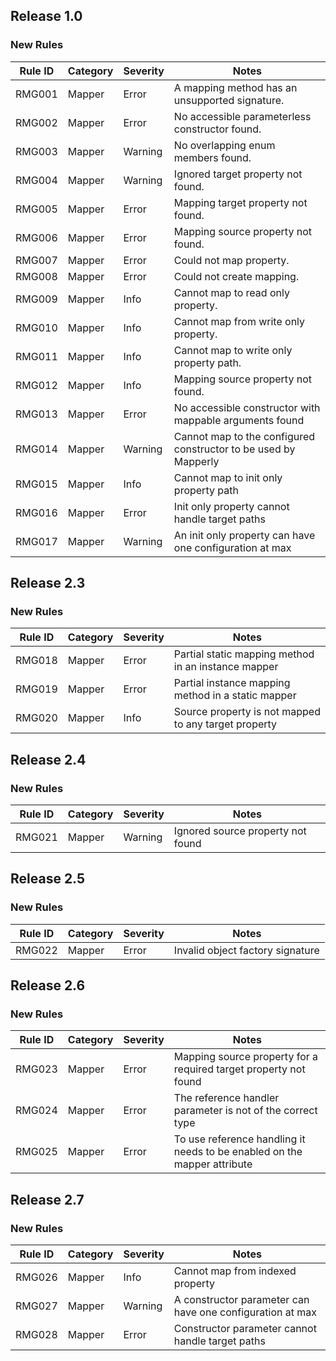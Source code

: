 ## Release 1.0

### New Rules

Rule ID | Category | Severity | Notes
--------|----------|----------|--------------------
RMG001  | Mapper   | Error    | A mapping method has an unsupported signature.
RMG002  | Mapper   | Error    | No accessible parameterless constructor found.
RMG003  | Mapper   | Warning  | No overlapping enum members found.
RMG004  | Mapper   | Warning  | Ignored target property not found.
RMG005  | Mapper   | Error    | Mapping target property not found.
RMG006  | Mapper   | Error    | Mapping source property not found.
RMG007  | Mapper   | Error    | Could not map property.
RMG008  | Mapper   | Error    | Could not create mapping.
RMG009  | Mapper   | Info     | Cannot map to read only property.
RMG010  | Mapper   | Info     | Cannot map from write only property.
RMG011  | Mapper   | Info     | Cannot map to write only property path.
RMG012  | Mapper   | Info     | Mapping source property not found.
RMG013  | Mapper   | Error    | No accessible constructor with mappable arguments found
RMG014  | Mapper   | Warning  | Cannot map to the configured constructor to be used by Mapperly
RMG015  | Mapper   | Info     | Cannot map to init only property path
RMG016  | Mapper   | Error    | Init only property cannot handle target paths
RMG017  | Mapper   | Warning  | An init only property can have one configuration at max

## Release 2.3

### New Rules

Rule ID | Category | Severity | Notes
--------|----------|----------|--------------------
RMG018  | Mapper   | Error    | Partial static mapping method in an instance mapper
RMG019  | Mapper   | Error    | Partial instance mapping method in a static mapper
RMG020  | Mapper   | Info     | Source property is not mapped to any target property

## Release 2.4

### New Rules

Rule ID | Category | Severity | Notes
--------|----------|----------|--------------------
RMG021  | Mapper   | Warning  | Ignored source property not found

## Release 2.5

### New Rules

Rule ID | Category | Severity | Notes
--------|----------|----------|--------------------
RMG022  | Mapper   | Error    | Invalid object factory signature

## Release 2.6

### New Rules

Rule ID | Category | Severity | Notes
--------|----------|----------|--------------------
RMG023  | Mapper   | Error    | Mapping source property for a required target property not found
RMG024  | Mapper   | Error    | The reference handler parameter is not of the correct type
RMG025  | Mapper   | Error    | To use reference handling it needs to be enabled on the mapper attribute

## Release 2.7

### New Rules

Rule ID | Category | Severity | Notes
--------|----------|----------|-------
RMG026  | Mapper   | Info     | Cannot map from indexed property
RMG027  | Mapper   | Warning  | A constructor parameter can have one configuration at max
RMG028  | Mapper   | Error    | Constructor parameter cannot handle target paths
